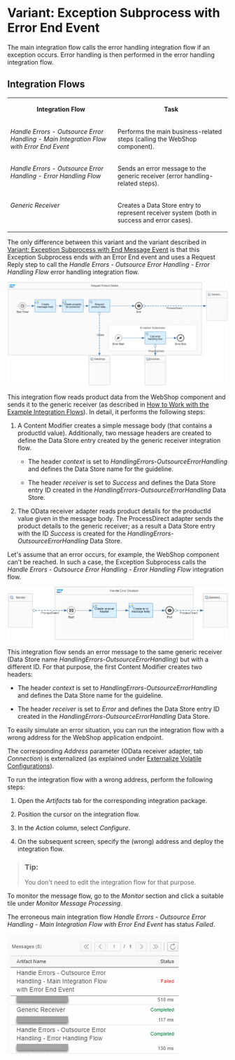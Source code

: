 <!-- loio35262c9e300f4592b54b66db60ac5232 -->

# Variant: Exception Subprocess with Error End Event

The main integration flow calls the error handling integration flow if an exception occurs. Error handling is then performed in the error handling integration flow.



<a name="loio35262c9e300f4592b54b66db60ac5232__section_cvt_flw_lkb"/>

## Integration Flows


<table>
<tr>
<th valign="top">

Integration Flow



</th>
<th valign="top">

Task



</th>
</tr>
<tr>
<td valign="top">

*Handle Errors - Outsource Error Handling - Main Integration Flow with Error End Event*



</td>
<td valign="top">

Performs the main business-related steps \(calling the WebShop component\).



</td>
</tr>
<tr>
<td valign="top">

*Handle Errors - Outsource Error Handling - Error Handling Flow*



</td>
<td valign="top">

Sends an error message to the generic receiver \(error handling-related steps\).



</td>
</tr>
<tr>
<td valign="top">

*Generic Receiver*



</td>
<td valign="top">

Creates a Data Store entry to represent receiver system \(both in success and error cases\).



</td>
</tr>
</table>

The only difference between this variant and the variant described in [Variant: Exception Subprocess with End Message Event](variant-exception-subprocess-with-end-message-event-c830df7.md) is that this Exception Subprocess ends with an Error End event and uses a Request Reply step to call the *Handle Errors - Outsource Error Handling - Error Handling Flow* error handling integration flow.

![](images/Error_Handling_Outsource_error_end_a887fe7.png)

This integration flow reads product data from the WebShop component and sends it to the generic receiver \(as described in [How to Work with the Example Integration Flows](how-to-work-with-the-example-integration-flows-03e6959.md)\). In detail, it performs the following steps:

1.  A Content Modifier creates a simple message body \(that contains a productId value\). Additionally, two message headers are created to define the Data Store entry created by the generic receiver integration flow.

    -   The header *context* is set to *HandlingErrors-OutsourceErrorHandling* and defines the Data Store name for the guideline.

    -   The header *receiver* is set to *Success* and defines the Data Store entry ID created in the *HandlingErrors-OutsourceErrorHandling* Data Store.


2.  The OData receiver adapter reads product details for the productId value given in the message body. The ProcessDirect adapter sends the product details to the generic receiver; as a result a Data Store entry with the ID *Success* is created for the *HandlingErrors-OutsourceErrorHandling* Data Store.


Let's assume that an error occurs, for example, the WebShop component can't be reached. In such a case, the Exception Subprocess calls the *Handle Errors - Outsource Error Handling - Error Handling Flow* integration flow.

![](images/Error_handling_outsource_error_handling_flow_e66df61.png)

This integration flow sends an error message to the same generic receiver \(Data Store name *HandlingErrors-OutsourceErrorHandling*\) but with a different ID. For that purpose, the first Content Modifier creates two headers:

-   The header *context* is set to *HandlingErrors-OutsourceErrorHandling* and defines the Data Store name for the guideline.

-   The header *receiver* is set to *Error* and defines the Data Store entry ID created in the *HandlingErrors-OutsourceErrorHandling* Data Store.




To easily simulate an error situation, you can run the integration flow with a wrong address for the WebShop application endpoint.

The corresponding *Address* parameter \(OData receiver adapter, tab *Connection*\) is externalized \(as explained under [Externalize Volatile Configurations](externalize-volatile-configurations-300277d.md)\).

To run the integration flow with a wrong address, perform the following steps:

1.  Open the *Artifacts* tab for the corresponding integration package.

2.  Position the cursor on the integration flow.

3.  In the *Action* column, select *Configure*.

4.  On the subsequent screen, specify the \(wrong\) address and deploy the integration flow.


> ### Tip:  
> You don't need to edit the integration flow for that purpose.



To monitor the message flow, go to the *Monitor* section and click a suitable tile under *Monitor Message Processing*.

The erroneous main integration flow *Handle Errors - Outsource Error Handling - Main Integration Flow with Error End Event* has status *Failed*.

![](images/Monitoring_Error_End_245e6e5.png)

